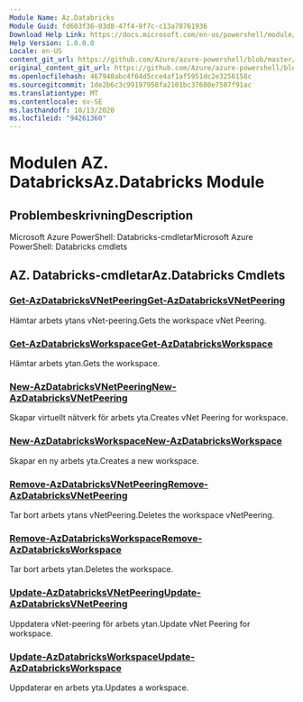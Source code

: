 ```yaml
---
Module Name: Az.Databricks
Module Guid: fd603f36-03d8-47f4-9f7c-c13a78761936
Download Help Link: https://docs.microsoft.com/en-us/powershell/module/az.databricks
Help Version: 1.0.0.0
Locale: en-US
content_git_url: https://github.com/Azure/azure-powershell/blob/master/src/Databricks/help/Az.Databricks.md
original_content_git_url: https://github.com/Azure/azure-powershell/blob/master/src/Databricks/help/Az.Databricks.md
ms.openlocfilehash: 467948abc4f64d5cce4af1af5951dc2e3256158c
ms.sourcegitcommit: 1de2b6c3c99197958fa2101bc37680e7507f91ac
ms.translationtype: MT
ms.contentlocale: sv-SE
ms.lasthandoff: 10/13/2020
ms.locfileid: "94261360"
---
```

# <span data-ttu-id="9dd8e-101">Modulen AZ. Databricks</span><span class="sxs-lookup"><span data-stu-id="9dd8e-101">Az.Databricks Module</span></span>
## <span data-ttu-id="9dd8e-102">Problembeskrivning</span><span class="sxs-lookup"><span data-stu-id="9dd8e-102">Description</span></span>
<span data-ttu-id="9dd8e-103">Microsoft Azure PowerShell: Databricks-cmdletar</span><span class="sxs-lookup"><span data-stu-id="9dd8e-103">Microsoft Azure PowerShell: Databricks cmdlets</span></span>

## <span data-ttu-id="9dd8e-104">AZ. Databricks-cmdletar</span><span class="sxs-lookup"><span data-stu-id="9dd8e-104">Az.Databricks Cmdlets</span></span>
### [<span data-ttu-id="9dd8e-105">Get-AzDatabricksVNetPeering</span><span class="sxs-lookup"><span data-stu-id="9dd8e-105">Get-AzDatabricksVNetPeering</span></span>](Get-AzDatabricksVNetPeering.md)
<span data-ttu-id="9dd8e-106">Hämtar arbets ytans vNet-peering.</span><span class="sxs-lookup"><span data-stu-id="9dd8e-106">Gets the workspace vNet Peering.</span></span>

### [<span data-ttu-id="9dd8e-107">Get-AzDatabricksWorkspace</span><span class="sxs-lookup"><span data-stu-id="9dd8e-107">Get-AzDatabricksWorkspace</span></span>](Get-AzDatabricksWorkspace.md)
<span data-ttu-id="9dd8e-108">Hämtar arbets ytan.</span><span class="sxs-lookup"><span data-stu-id="9dd8e-108">Gets the workspace.</span></span>

### [<span data-ttu-id="9dd8e-109">New-AzDatabricksVNetPeering</span><span class="sxs-lookup"><span data-stu-id="9dd8e-109">New-AzDatabricksVNetPeering</span></span>](New-AzDatabricksVNetPeering.md)
<span data-ttu-id="9dd8e-110">Skapar virtuellt nätverk för arbets yta.</span><span class="sxs-lookup"><span data-stu-id="9dd8e-110">Creates vNet Peering for workspace.</span></span>

### [<span data-ttu-id="9dd8e-111">New-AzDatabricksWorkspace</span><span class="sxs-lookup"><span data-stu-id="9dd8e-111">New-AzDatabricksWorkspace</span></span>](New-AzDatabricksWorkspace.md)
<span data-ttu-id="9dd8e-112">Skapar en ny arbets yta.</span><span class="sxs-lookup"><span data-stu-id="9dd8e-112">Creates a new workspace.</span></span>

### [<span data-ttu-id="9dd8e-113">Remove-AzDatabricksVNetPeering</span><span class="sxs-lookup"><span data-stu-id="9dd8e-113">Remove-AzDatabricksVNetPeering</span></span>](Remove-AzDatabricksVNetPeering.md)
<span data-ttu-id="9dd8e-114">Tar bort arbets ytans vNetPeering.</span><span class="sxs-lookup"><span data-stu-id="9dd8e-114">Deletes the workspace vNetPeering.</span></span>

### [<span data-ttu-id="9dd8e-115">Remove-AzDatabricksWorkspace</span><span class="sxs-lookup"><span data-stu-id="9dd8e-115">Remove-AzDatabricksWorkspace</span></span>](Remove-AzDatabricksWorkspace.md)
<span data-ttu-id="9dd8e-116">Tar bort arbets ytan.</span><span class="sxs-lookup"><span data-stu-id="9dd8e-116">Deletes the workspace.</span></span>

### [<span data-ttu-id="9dd8e-117">Update-AzDatabricksVNetPeering</span><span class="sxs-lookup"><span data-stu-id="9dd8e-117">Update-AzDatabricksVNetPeering</span></span>](Update-AzDatabricksVNetPeering.md)
<span data-ttu-id="9dd8e-118">Uppdatera vNet-peering för arbets ytan.</span><span class="sxs-lookup"><span data-stu-id="9dd8e-118">Update vNet Peering for workspace.</span></span>

### [<span data-ttu-id="9dd8e-119">Update-AzDatabricksWorkspace</span><span class="sxs-lookup"><span data-stu-id="9dd8e-119">Update-AzDatabricksWorkspace</span></span>](Update-AzDatabricksWorkspace.md)
<span data-ttu-id="9dd8e-120">Uppdaterar en arbets yta.</span><span class="sxs-lookup"><span data-stu-id="9dd8e-120">Updates a workspace.</span></span>

